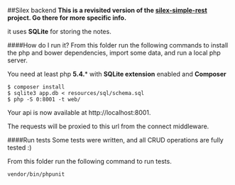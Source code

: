 ##Silex backend
**This is a revisited version of the [silex-simple-rest](https://github.com/vesparny/silex-simple-rest) project. Go there for more specific info.**

it uses **SQLite** for storing the notes.

####How do I run it?
From this folder run the following commands to install the php and bower dependencies, import some data, and run a local php server.

You need at least php **5.4.*** with **SQLite extension** enabled and **Composer**
    
    $ composer install 
    $ sqlite3 app.db < resources/sql/schema.sql
    $ php -S 0:8001 -t web/
    
Your api is now available at http://localhost:8001.

The requests will be proxied to this url from the connect middleware.

####Run tests
Some tests were written, and all CRUD operations are fully tested :)

From this folder run the following command to run tests.
    
    vendor/bin/phpunit 
